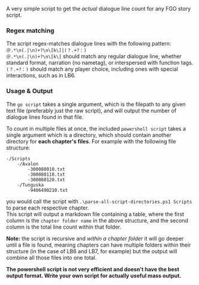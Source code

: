 A very simple script to get the *actual* dialogue line count for any FGO story script.

### Regex matching
The script regex-matches dialogue lines with the following pattern: `＠.*\n(.|\n)+?\n\[k\]|(？.+?：)`  
`＠.*\n(.|\n)+?\n\[k\]` should match any regular dialogue line, whether standard format, narration (no nametag), or interspersed with function tags.  
`(？.+?：)` should match any player choice, including ones with special interactions, such as in LB6.

### Usage & Output

The `go script` takes a single argument, which is the filepath to any given text file (preferably just the raw script), and will output the number of dialogue lines found in that file.

To count in multiple files at once, the included `powershell script` takes a single argument which is a directory, which should contain another directory for **each chapter's files**. For example with the following file structure:
```
-/Scripts
    -/Avalon
        -300080010.txt
        -300080110.txt
        -300080120.txt
    -/Tunguska
        -9406490210.txt
```
you would call the script with `.\parse-all-script-directories.ps1 Scripts` to parse each respective chapter.  
This script will output a markdown file containing a table, where the first column is the `chapter folder name` in the above structure, and the second column is the total line count within that folder.  

**Note:** the script is recursive and *within a chapter folder* it will go deeper until a file is found, meaning chapters can have multiple folders within their structure (in the case of LB6 and LB7, for example) but the output will combine all those files into one total. 

**The powershell script is not very efficient and doesn't have the best output format. Write your own script for actually useful mass output.**
